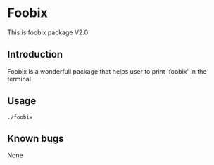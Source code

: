 # Foobix

This is foobix package V2.0

## Introduction

Foobix is a wonderfull package that helps user to print 'foobix' in the terminal

## Usage
```
./foobix
```

## Known bugs

None


